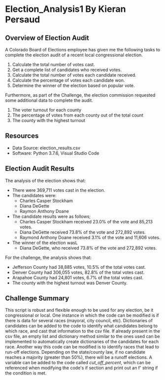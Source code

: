 # Election_Analysis1 By Kieran Persaud

## Overview of Election Audit
A Colorado Board of Elections employee has given me the following tasks to complete the election audit of a recent local congressional election.

1. Calculate the total number of votes cast.
2. Get a complete list of candidates who received votes.
3. Calculate the total number of votes each candidate received.
4. Calculate the percentage of votes each candidate won.
5. Determine the winner of the election based on popular vote.

Furthermore, as part of the Challenge, the election commission requested some additional data to complete the audit.
1. The voter turnout for each county
2. The percentage of votes from each county out of the total count
3. The county with the highest turnout

## Resources
- Data Source: election_results.csv
- Software: Python 3.7.6, Visual Studio Code

## Election Audit Results
The analysis of the election shows that:
- There were 369,711 votes cast in the election.
- The candidates were:
  - Charles Casper Stockham
  - Diana DeGette
  - Raymon Anthony Doane
- The candidate results were as follows;
  - Charles Casper Stockham received 23.0% of the vote and 85,213 votes.
  - Diana DeGette received 73.8% of the vote and 272,892 votes.
  - Raymond Anthony Doane received 3.1% of the vote and 11,606 votes.
- The winner of the election wasL
  - Diana DeGette, who received 73.8% of the vote and 272,892 votes.

For the challenge, the analysis shows that:
- Jefferson County had 38,885 votes, 10.5% of the total votes cast.
- Denver County had 306,055 votes, 82.8% of the total votes cast.
- Arapahoe County had 24,801 votes, 6.7% of the total votes cast.
- The county with the highest turnout was Denver County.

## Challenge Summary 
This script is robust and flexible enough to be used for any election, be it congressional or local. One instance in which the code can be modified is if there is data for several races (mayoral, city council, etc). Dictionaries of candidates can be added to the code to identify what candidates belong to which race, and cast that information to the csv file. If already present in the csv file, an empty list and dictionary method similar to the ones used can be implemented to automatically create dictionaries of the candidates for each race. Another way this code can be modified is to identify races that lead to run-off elections. Depending on the state/county law, if no candidate reaches a majority (greater than 50%), there will be a runoff elections. A variable can be added to the code called *cut_off_percent*, which can be referenced when modifying the code's if section and print out an f' string if the condition is met.
